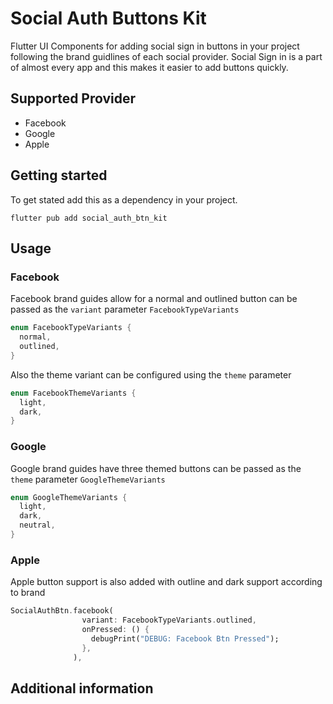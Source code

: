 # Social Auth Buttons Kit
Flutter UI Components for adding social sign in buttons in your project following the brand guidlines of each social provider.
Social Sign in is a part of almost every app and this makes it easier to add buttons quickly.

## Supported Provider
- Facebook
- Google
- Apple


## Getting started

To get stated add this as a dependency in your project.
```
flutter pub add social_auth_btn_kit
```

## Usage

### Facebook
Facebook brand guides allow for a normal and outlined button
can be passed as the ```variant``` parameter ```FacebookTypeVariants```
```dart
enum FacebookTypeVariants {
  normal,
  outlined,
}
```
Also the theme variant can be configured using the ```theme``` parameter
```dart
enum FacebookThemeVariants {
  light,
  dark,
}
```

### Google
Google brand guides have three themed buttons can be passed as the ```theme``` parameter ```GoogleThemeVariants```
```dart
enum GoogleThemeVariants {
  light,
  dark,
  neutral,
}
```
### Apple
Apple button support is also added with outline and dark support according to brand


```dart
SocialAuthBtn.facebook(
                variant: FacebookTypeVariants.outlined,
                onPressed: () {
                  debugPrint("DEBUG: Facebook Btn Pressed");
                },
              ),
```

## Additional information


